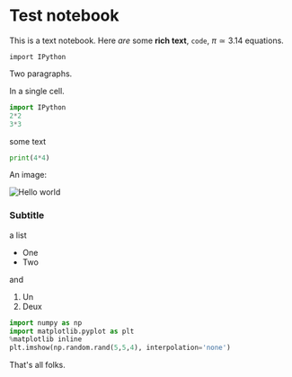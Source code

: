 # Test notebook

This is a text notebook. Here *are* some **rich text**, `code`, $\pi\simeq 3.14$ equations.

```
import IPython
```

Two paragraphs.

In a single cell.

```python
import IPython
2*2
3*3
```

some text

```python
print(4*4)
```

An image:

![Hello world](http://wristgeek.com/wp-content/uploads/2014/09/hello_world.png)

### Subtitle

a list

* One
* Two

and

1. Un
2. Deux

```python
import numpy as np
import matplotlib.pyplot as plt
%matplotlib inline
plt.imshow(np.random.rand(5,5,4), interpolation='none')
```

That's all folks.
